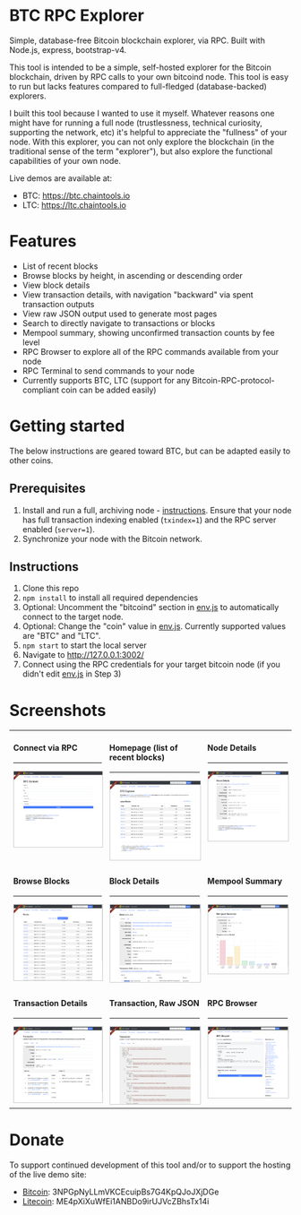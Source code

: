# BTC RPC Explorer

Simple, database-free Bitcoin blockchain explorer, via RPC. Built with Node.js, express, bootstrap-v4.

This tool is intended to be a simple, self-hosted explorer for the Bitcoin blockchain, driven by RPC calls to your own bitcoind node. This tool is easy to run but lacks features compared to full-fledged (database-backed) explorers.

I built this tool because I wanted to use it myself. Whatever reasons one might have for running a full node (trustlessness, technical curiosity, supporting the network, etc) it's helpful to appreciate the "fullness" of your node. With this explorer, you can not only explore the blockchain (in the traditional sense of the term "explorer"), but also explore the functional capabilities of your own node.

Live demos are available at:

* BTC: https://btc.chaintools.io
* LTC: https://ltc.chaintools.io

# Features

* List of recent blocks
* Browse blocks by height, in ascending or descending order
* View block details
* View transaction details, with navigation "backward" via spent transaction outputs
* View raw JSON output used to generate most pages
* Search to directly navigate to transactions or blocks
* Mempool summary, showing unconfirmed transaction counts by fee level
* RPC Browser to explore all of the RPC commands available from your node
* RPC Terminal to send commands to your node
* Currently supports BTC, LTC (support for any Bitcoin-RPC-protocol-compliant coin can be added easily)

# Getting started

The below instructions are geared toward BTC, but can be adapted easily to other coins.

## Prerequisites

1. Install and run a full, archiving node - [instructions](https://bitcoin.org/en/full-node). Ensure that your node has full transaction indexing enabled (`txindex=1`) and the RPC server enabled (`server=1`).
2. Synchronize your node with the Bitcoin network.

## Instructions

1. Clone this repo
2. `npm install` to install all required dependencies
3. Optional: Uncomment the "bitcoind" section in [env.js](app/env.js) to automatically connect to the target node.
4. Optional: Change the "coin" value in [env.js](app/env.js). Currently supported values are "BTC" and "LTC".
5. `npm start` to start the local server
6. Navigate to http://127.0.0.1:3002/
7. Connect using the RPC credentials for your target bitcoin node (if you didn't edit [env.js](app/env.js) in Step 3)

# Screenshots

<table>
  <tr>
    <td valign="top">
      <h4>Connect via RPC</h4>
      <hr/>
      <img src="public/img/screenshots/connect.png" style="margin-right:5px; border: 1px solid #ccc;" />
    </td>
    <td valign="top">
      <h4>Homepage (list of recent blocks)</h4>
      <hr/>
      <img src="public/img/screenshots/home.png" style="margin-right:5px; border: 1px solid #ccc;" />
    </td>
    <td valign="top">
      <h4>Node Details</h4>
      <hr/>
      <img src="public/img/screenshots/node-details.png" style="margin-right:5px; border: 1px solid #ccc;" />
    </td>
  </tr>
  <tr>
    <td valign="top">
      <h4>Browse Blocks</h4>
      <hr/>
      <img src="public/img/screenshots/blocks.png" style="margin-right:5px; border: 1px solid #ccc;" />
    </td>
    <td valign="top">
      <h4>Block Details</h4>
      <hr/>
      <img src="public/img/screenshots/block.png" style="margin-right:5px; border: 1px solid #ccc;" />
    </td>
    <td valign="top">
      <h4>Mempool Summary</h4>
      <hr/>
      <img src="public/img/screenshots/mempool-summary.png" style="margin-right:5px; border: 1px solid #ccc;" />
    </td>
  </tr>
  <tr>
    <td valign="top">
      <h4>Transaction Details</h4>
      <hr/>
      <img src="public/img/screenshots/transaction.png" style="margin-right:5px; border: 1px solid #ccc;" />
    </td>
    <td valign="top">
      <h4>Transaction, Raw JSON</h4>
      <hr/>
      <img src="public/img/screenshots/transaction-raw.png" style="margin-right:5px; border: 1px solid #ccc;" />
    </td>
    <td valign="top">
      <h4>RPC Browser</h4>
      <hr/>
      <img src="public/img/screenshots/rpc-browser.png" style="margin-right:5px; border: 1px solid #ccc;" />
    </td>
  </tr>
</table>

# Donate

To support continued development of this tool and/or to support the hosting of the live demo site:

* [Bitcoin](bitcoin:3NPGpNyLLmVKCEcuipBs7G4KpQJoJXjDGe): 3NPGpNyLLmVKCEcuipBs7G4KpQJoJXjDGe
* [Litecoin](litecoin:ME4pXiXuWfEi1ANBDo9irUJVcZBhsTx14i): ME4pXiXuWfEi1ANBDo9irUJVcZBhsTx14i

